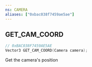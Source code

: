 ```yaml
---
ns: CAMERA
aliases: ["0xbac038f7459ae5ae"]
---
```

## GET_CAM_COORD

```c
// 0xBAC038F7459AE5AE
Vector3 GET_CAM_COORD(Camera camera);
```

Get the camera's position

